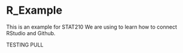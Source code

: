 # R_Example
This is an example for STAT210
We are using to learn how to connect RStudio and Github.

TESTING PULL
